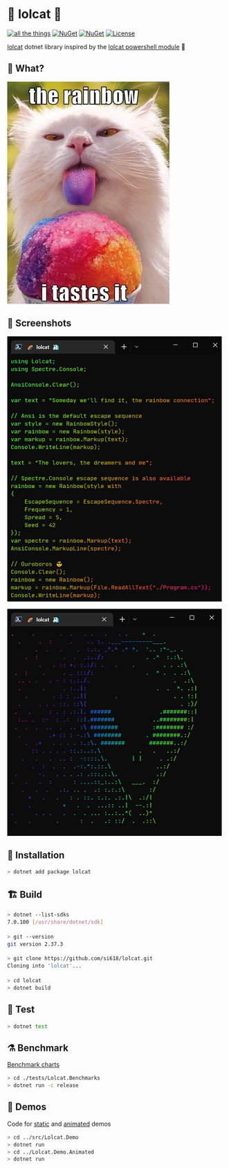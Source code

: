 # 🌈 lolcat 🦄

[![all the things](https://github.com/si618/lolcat/actions/workflows/workflow.yml/badge.svg)](https://github.com/si618/lolcat/actions/workflows/workflow.yml)
[![NuGet](https://img.shields.io/nuget/v/lolcat.png)](https://www.nuget.org/packages/lolcat)
[![NuGet](https://img.shields.io/nuget/dt/lolcat.png)](https://www.nuget.org/stats/packages/lolcat?groupby=ClientName)
[![License](https://img.shields.io/badge/license-Apache_2.0-blue.svg)](LICENSE)

[lolcat](https://github.com/busyloop/lolcat) dotnet library inspired by the [lolcat powershell module](https://github.com/andot/lolcat) 🙇‍

## 🧐 What?

![The Rainbow](https://raw.githubusercontent.com/si618/lolcat/main/assets/Nom.webp "The Rainbow")

## 📸 Screenshots

![Ouroboros](https://raw.githubusercontent.com/si618/lolcat/main/assets/Ouroboros.webp "Ouroboros")

![AlienIsBeautiful](https://raw.githubusercontent.com/si618/lolcat/main/assets/AlienIsBeautiful.gif "Alien is beautiful")

## 🚧 Installation

```bash
> dotnet add package lolcat
```

## 🏗 Build️

```bash
> dotnet --list-sdks
7.0.100 [/usr/share/dotnet/sdk]

> git --version
git version 2.37.3

> git clone https://github.com/si618/lolcat.git
Cloning into 'lolcat'...

> cd lolcat
> dotnet build
```

## 🧪 Test

```bash
> dotnet test
```

## ⚗ Benchmark

[Benchmark charts](https://si618.github.io/lolcat/dev/bench)

```bash
> cd ./tests/Lolcat.Benchmarks
> dotnet run -c release
```

## 🎉 Demos

Code for [static](https://github.com/si618/lolcat/blob/main/src/Lolcat.Demo/Program.cs) and [animated](https://github.com/si618/lolcat/blob/main/src/Lolcat.Demo.Animated/Program.cs) demos

```bash
> cd ../src/Lolcat.Demo
> dotnet run
> cd ../Lolcat.Demo.Animated
> dotnet run
```
